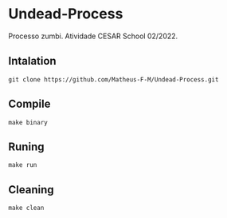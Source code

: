 # Undead-Process
Processo zumbi. Atividade CESAR School 02/2022.

## Intalation
```git clone https://github.com/Matheus-F-M/Undead-Process.git```

## Compile
``` make binary ```

## Runing
``` make run ```

## Cleaning
``` make clean ```
